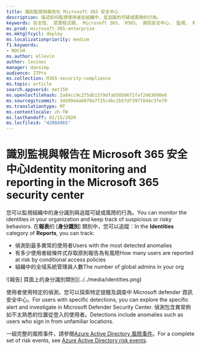 ```yaml
---
title: 識別監視與報告在 Microsoft 365 安全中心
description: 描述如何監視使用者在組織中，並追蹤的可疑或風險的行為。
keywords: 安全性、 惡意程式碼、 Microsoft 365、 M365、 資訊安全中心、 監視、 報表、 身分識別、 使用者
ms.prod: microsoft-365-enterprise
ms.mktglfcycl: deploy
ms.localizationpriority: medium
f1.keywords:
- NOCSH
ms.author: ellevin
author: levinec
manager: dansimp
audience: ITPro
ms.collection: M365-security-compliance
ms.topic: article
search.appverid: met150
ms.openlocfilehash: 2a84cc9c275db1579dfab5050672faf2463698e6
ms.sourcegitcommit: 3dd9944a6070a7f35c4bc2b57df397f844c3fe79
ms.translationtype: MT
ms.contentlocale: zh-TW
ms.lasthandoff: 02/15/2020
ms.locfileid: "42084965"
---
```

# <a name="identity-monitoring-and-reporting-in-the-microsoft-365-security-center"></a><span data-ttu-id="c6fb1-104">識別監視與報告在 Microsoft 365 安全中心</span><span class="sxs-lookup"><span data-stu-id="c6fb1-104">Identity monitoring and reporting in the Microsoft 365 security center</span></span>

<span data-ttu-id="c6fb1-105">您可以監視組織中的身分識別與追蹤可疑或風險的行為。</span><span class="sxs-lookup"><span data-stu-id="c6fb1-105">You can monitor the identities in your organization and keep track of suspicious or risky behaviors.</span></span> <span data-ttu-id="c6fb1-106">在**報表**的 [**身分識別**] 類別中，您可以追蹤：</span><span class="sxs-lookup"><span data-stu-id="c6fb1-106">In the **Identities** category of **Reports**, you can track:</span></span>

* <span data-ttu-id="c6fb1-107">偵測到最多異常的使用者</span><span class="sxs-lookup"><span data-stu-id="c6fb1-107">Users with the most detected anomalies</span></span>
* <span data-ttu-id="c6fb1-108">有多少使用者經條件式存取原則報告為有風險</span><span class="sxs-lookup"><span data-stu-id="c6fb1-108">How many users are reported at risk by conditional access policies</span></span>
* <span data-ttu-id="c6fb1-109">組織中的全域系統管理員人數</span><span class="sxs-lookup"><span data-stu-id="c6fb1-109">The number of global admins in your org</span></span>

![報告] 頁面上的身分識別類別](../../media/identities.png)

<span data-ttu-id="c6fb1-111">使用者使用特定的偵測，您可以探索特定提醒及調查中 Microsoft defender 資訊安全中心。</span><span class="sxs-lookup"><span data-stu-id="c6fb1-111">For users with specific detections, you can explore the specific alert and investigate in Microsoft Defender Security Center.</span></span> <span data-ttu-id="c6fb1-112">偵測包含異常例如不太熟悉的位置從登入的使用者。</span><span class="sxs-lookup"><span data-stu-id="c6fb1-112">Detections include anomalies such as users who sign in from unfamiliar locations.</span></span>

<span data-ttu-id="c6fb1-113">一組完整的風險事件，請參閱[Azure Active Directory 風險事件](https://docs.microsoft.com/azure/active-directory/reports-monitoring/concept-risk-events)。</span><span class="sxs-lookup"><span data-stu-id="c6fb1-113">For a complete set of risk events, see [Azure Active Directory risk events](https://docs.microsoft.com/azure/active-directory/reports-monitoring/concept-risk-events).</span></span>
